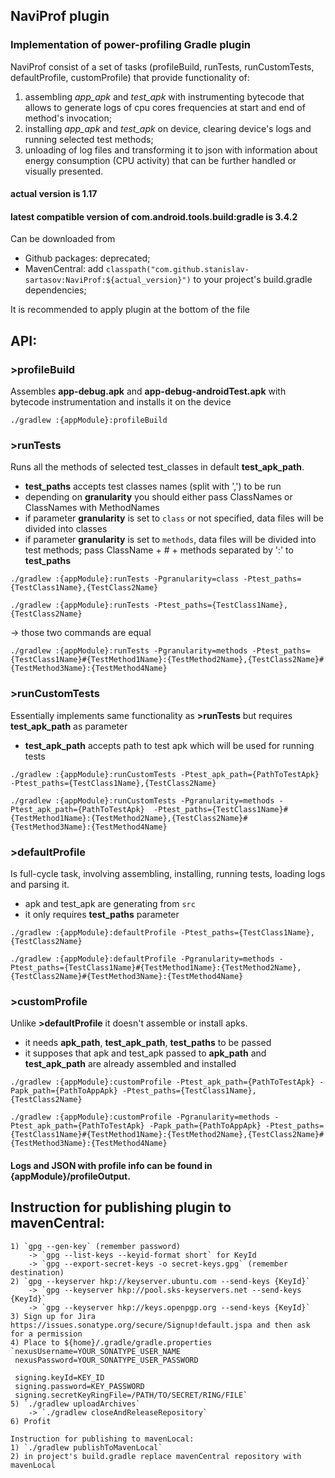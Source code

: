 ## NaviProf plugin
### Implementation of power-profiling Gradle plugin
NaviProf consist of a set of tasks (profileBuild, runTests, runCustomTests, defaultProfile, customProfile) that provide functionality of:
 1. assembling *app_apk* and *test_apk* with instrumenting bytecode that allows to generate logs of cpu cores frequencies at start and end of method's invocation;
 2. installing *app_apk* and *test_apk* on device, clearing device's logs and running selected test methods;
 3. unloading of log files and transforming it to json with information about energy consumption (CPU activity) that can be further handled or visually presented. 
#### actual version is 1.17
#### latest compatible version of com.android.tools.build:gradle is 3.4.2
Can be downloaded from 

 - Github packages: deprecated;    
 - MavenCentral: add `classpath("com.github.stanislav-sartasov:NaviProf:${actual_version}")` to your project's build.gradle dependencies;    
 
It is recommended to apply plugin at the bottom of the file 

## API:
###  \>profileBuild
Assembles **app-debug.apk** and **app-debug-androidTest.apk** with bytecode instrumentation and installs it on the device
 
`./gradlew :{appModule}:profileBuild`

### \>runTests
Runs all the methods of selected test_classes in default **test_apk_path**. 
 - **test_paths** accepts test classes names (split with ',') to be run 
 - depending on **granularity** you should either pass ClassNames or ClassNames with MethodNames
 - if parameter **granularity** is set to `class` or not specified, data files will be divided into classes
 - if parameter **granularity** is set to `methods`, data files will be divided into test methods; pass ClassName + # + methods separated by ':' to **test_paths**


 `./gradlew :{appModule}:runTests -Pgranularity=class -Ptest_paths={TestClass1Name},{TestClass2Name}`

 `./gradlew :{appModule}:runTests -Ptest_paths={TestClass1Name},{TestClass2Name}`

-> those two commands are equal

 `./gradlew :{appModule}:runTests -Pgranularity=methods -Ptest_paths={TestClass1Name}#{TestMethod1Name}:{TestMethod2Name},{TestClass2Name}#{TestMethod3Name}:{TestMethod4Name}`
 
###  \>runCustomTests
Essentially implements same functionality as **\>runTests** but requires **test_apk_path** as parameter 
 - **test_apk_path** accepts path to test apk which will be used for running tests

`./gradlew :{appModule}:runCustomTests -Ptest_apk_path={PathToTestApk}  -Ptest_paths={TestClass1Name},{TestClass2Name}`

`./gradlew :{appModule}:runCustomTests -Pgranularity=methods -Ptest_apk_path={PathToTestApk}  -Ptest_paths={TestClass1Name}#{TestMethod1Name}:{TestMethod2Name},{TestClass2Name}#{TestMethod3Name}:{TestMethod4Name}`
                                                                                               

###  \>defaultProfile
Is full-cycle task, involving assembling, installing, running tests, loading logs and parsing it.

 - apk and test_apk are generating from `src`
 - it only requires **test_paths** parameter

`./gradlew :{appModule}:defaultProfile -Ptest_paths={TestClass1Name},{TestClass2Name}`

 `./gradlew :{appModule}:defaultProfile -Pgranularity=methods -Ptest_paths={TestClass1Name}#{TestMethod1Name}:{TestMethod2Name},{TestClass2Name}#{TestMethod3Name}:{TestMethod4Name}`

###  \>customProfile
Unlike **\>defaultProfile** it doesn't assemble or install apks.

 - it needs **apk_path**, **test_apk_path**, **test_paths** to be passed
 - it supposes that apk and test_apk passed to **apk_path** and **test_apk_path** are already assembled and installed

`./gradlew :{appModule}:customProfile -Ptest_apk_path={PathToTestApk} -Papk_path={PathToAppApk} -Ptest_paths={TestClass1Name},{TestClass2Name}`

`./gradlew :{appModule}:customProfile -Pgranularity=methods -Ptest_apk_path={PathToTestApk} -Papk_path={PathToAppApk} -Ptest_paths={TestClass1Name}#{TestMethod1Name}:{TestMethod2Name},{TestClass2Name}#{TestMethod3Name}:{TestMethod4Name}`


#### Logs and JSON with profile info can be found in {appModule}/profileOutput.
    
    
  
    
## Instruction for publishing plugin to mavenCentral:   
    1) `gpg --gen-key` (remember password) 
        -> `gpg --list-keys --keyid-format short` for KeyId 
	    -> `gpg --export-secret-keys -o secret-keys.gpg` (remember destination)    
    2) `gpg --keyserver hkp://keyserver.ubuntu.com --send-keys {KeyId}` 
        -> `gpg --keyserver hkp://pool.sks-keyservers.net --send-keys {KeyId}` 
	    -> `gpg --keyserver hkp://keys.openpgp.org --send-keys {KeyId}`
    3) Sign up for Jira https://issues.sonatype.org/secure/Signup!default.jspa and then ask for a permission
    4) Place to ${home}/.gradle/gradle.properties
    `nexusUsername=YOUR_SONATYPE_USER_NAME  
     nexusPassword=YOUR_SONATYPE_USER_PASSWORD  
  
     signing.keyId=KEY_ID  
     signing.password=KEY_PASSWORD  
     signing.secretKeyRingFile=/PATH/TO/SECRET/RING/FILE`
    5) `./gradlew uploadArchives` 
        -> `./gradlew closeAndReleaseRepository`
    6) Profit

    Instruction for publishing to mavenLocal:
    1) `./gradlew publishToMavenLocal`
    2) in project's build.gradle replace mavenCentral repository with mavenLocal
